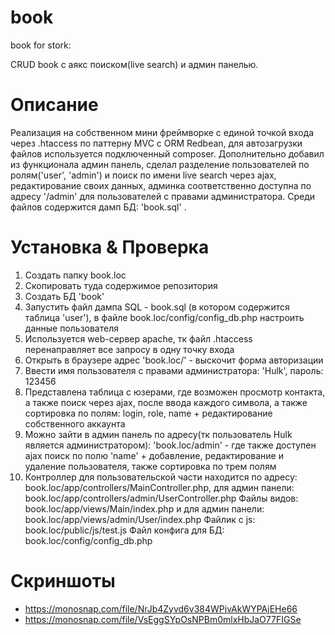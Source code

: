 # book
book for stork:

CRUD book с аякс поиском(live search)  и админ панелью.

# Описание
Реализация на собственном мини фреймворке с единой точкой входа через .htaccess по паттерну MVC с ORM Redbean, 
для автозагрузки файлов используется подключенный composer.
Дополнительно добавил из функционала админ панель, сделал разделение пользователей по ролям('user', 'admin') и поиск по имени live search через ajax,
редактирование своих данных, админка соответственно доступна по адресу '/admin' для пользователей с правами администратора.
Среди файлов содержится дамп БД: 'book.sql' .

# Установка & Проверка
1. Создать папку book.loc  
2. Скопировать туда содержимое репозитория
3. Создать БД 'book'
4. Запустить файл дампа SQL - book.sql (в котором содержится таблица 'user'), в файле book.loc/config/config_db.php настроить данные пользователя
5. Используется web-сервер apache, тк файл .htaccess перенаправляет все запросу в одну точку входа
6. Открыть в браузере адрес 'book.loc/' - выскочит форма авторизации
7. Ввести имя пользователя с правами администратора: 'Hulk', пароль: 123456
8. Представлена таблица с юзерами, где возможен просмотр контакта, а также поиск через ajax, после ввода каждого символа, а также сортировка
по полям: login, role, name + редактирование собственного аккаунта
9. Можно зайти в админ панель по адресу(тк пользователь Hulk является администратором):  'book.loc/admin' - где также доступен ajax поиск по полю 'name' + добавление, редактирование и удаление 
пользователя, также сортировка по трем полям
10. Контроллер для пользовательской части находится по адресу: book.loc/app/controllers/MainController.php, для админ панели: book.loc/app/controllers/admin/UserController.php
Файлы видов: book.loc/app/views/Main/index.php и для админ панели: book.loc/app/views/admin/User/index.php
Файлик с js: book.loc/public/js/test.js
Файл конфига для БД: book.loc/config/config_db.php

# Скриншоты
- https://monosnap.com/file/NrJb4Zyvd6v384WPjvAkWYPAjEHe66
- https://monosnap.com/file/VsEggSYpOsNPBm0mlxHbJaO77FIGSe


